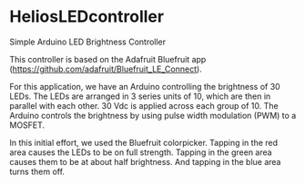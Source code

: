 # HeliosLEDcontroller
Simple Arduino LED Brightness Controller

This controller is based on the Adafruit Bluefruit app (https://github.com/adafruit/Bluefruit_LE_Connect). 

For this application, we have an Arduino controlling the brightness of 30 LEDs. The LEDs are arranged in 3 series units of 10, which are then in parallel with each other. 30 Vdc is applied across each group of 10. The Arduino controls the brightness by using pulse width modulation (PWM) to a MOSFET. 

In this initial effort, we used the Bluefruit colorpicker. Tapping in the red area causes the LEDs to be on full strength. Tapping in the green area causes them to be at about half brightness. And tapping in the blue area turns them off. 
